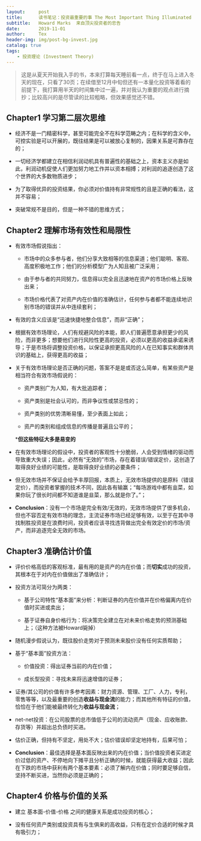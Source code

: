 ```yaml
---
layout:     post
title:      读书笔记：投资最重要的事 The Most Important Thing Illuminated
subtitle:   Howard Marks  来自顶尖投资者的忠告
date:       2019-11-01
author:     Tex
header-img: img/post-bg-invest.jpg
catalog: true
tags:
    - 投资理论 (Investment Theory)
---
```


> 这是从夏天开始我入手的书，本来打算每天睡前看一点，终于在马上进入冬天的现在，只看了30页；在续借至12月中旬但还有一本量化投资等着看的前提下，我打算用半天的时间集中过一遍，并对我认为重要的观点进行摘抄；比较高兴的是尽管读的比较粗略，但效果感觉还不错。

## Chapter1 学习第二层次思维

- 经济不是一门精密科学，甚至可能完全不在科学范畴之内；在科学的含义中，可控实验是可以开展的，既往结果是可以被放心复制的，因果关系是可靠存在的；

- 一切经济学都建立在相信利润动机具有普遍性的基础之上，资本主义亦是如此，利润动机促使人们更加努力地工作并以资本相搏；对利润的追逐创造了这个世界的大多数物质进步；

- 为了取得优异的投资结果，你必须对价值持有非常规性的且是正确的看法，这并不容易；

- 突破常规不是目的，但是一种不错的思维方式；

## Chapter2 理解市场有效性和局限性

- 有效市场假说指出：

    - 市场中的众多参与者，他们分享大致相等的信息渠道；他们聪明、客观、高度积极地工作；他们的分析模型广为人知且被广泛采用；

    - 由于参与者的共同努力，信息得以完全且迅速地在资产的市场价格上反映出来；

    - 市场价格代表了对资产内在价值的准确估计，任何参与者都不能连续地识别市场的错误并从中连续套利；


- 有效的含义应该是“迅速快捷地整合信息”，而非“正确”；

- 根据有效市场理论，人们有规避风险的本能，即人们普遍愿意承担更少的风险，而非更多；想要他们进行风险性更高的投资，必须以更高的收益承诺来诱导；于是市场将调整投资价格，以保证承担更高风险的人在已知事实和群体共识的基础上，获得更高的收益；

- 关于有效市场理论是否正确的问题，答案不是是或否这么简单，有某些资产是相当符合有效市场假说的：

    - 资产类别广为人知，有大批追踪者；

    - 资产类别是社会认可的，而非争议性或禁忌性的；

    - 资产类别的优势清晰易懂，至少表面上如此；

    - 资产的类别和组成信息的传播是普遍且公平的；

    ***但这些特征大多是易变的**

- 在有效市场理论的假设中，投资者的客观性十分脆弱，人会受到情绪的驱动而导致重大失误；因此，必然有“无效的”市场，存在着错误/错误定价，这创造了取得良好业绩的可能性，是取得良好业绩的必要条件；

- 但无效市场并不保证会给予丰厚回报，本质上，无效市场提供的是原料（错误定价），而投资者掌握的技术不同，因此各有输赢；“每场游戏中都有韭菜，如果你玩了很长时间都不知道谁是韭菜，那么就是你了。”；

- **Conclusion**：没有一个市场是完全有效/无效的，无效市场提供了很多机会，但也不容否定有效市场的理念，主流证券市场已经足够有效，以至于在其中寻找制胜投资是在浪费时间，投资者应该寻找违背做出完全有效定价的市场/资产，而非追逐完全无效的市场。


## Chapter3 准确估计价值

- 评价价格高低的客观标准，最有用的是资产的内在价值；而**切实**成功的投资，其根本在于对内在价值做出了准确估计；

- 投资方法可简分为两类：

    - 基于公司特性“基本面”来分析：判断证券的内在价值并在价格偏离内在价值时买进或卖出；

    - 基于证券自身价格行为：将决策完全建立在对未来价格走势的预测基础上；（这种方法被Howard毙掉）

- 随机漫步假说认为，既往股价走势对于预测未来股价没有任何实质帮助；

- 基于“基本面”投资方法：

    - 价值投资：得出证券当前的内在价值；

    - 成长型投资：寻找未来将迅速增值的证券；

- 证券/其公司的价值有许多参考因素：财力资源、管理、工厂、人力，专利，零售等等，以及最重要的创造**收益与现金流**的能力；而其他所有特征的价值，恰恰在于他们能被最终转化为**收益与现金流**；

- net-net投资：在公司股票的总市值低于公司的流动资产（现金、应收账款、存货等）并超出总负债时买进。

- 估价正确，但持有不坚定，用处不大；估价错误却坚定地持有，后果可怕；

- **Conclusion**：最佳选择是基本面反映出来的内在价值；当价值投资者买进定价过低的资产、不停地向下摊平且分析正确的时候，就能获得最大收益；因此在下跌的市场中获利有两个基本要素：必须了解内在价值；同时要足够自信，坚持不断买进，当然你必须是正确的；

## Chapter4 价格与价值的关系

- 建立 基本面-价值-价格 之间的健康关系是成功投资的核心；

- 没有任何资产类别或投资具有与生俱来的高收益，只有在定价合适的时候才具有吸引力；
